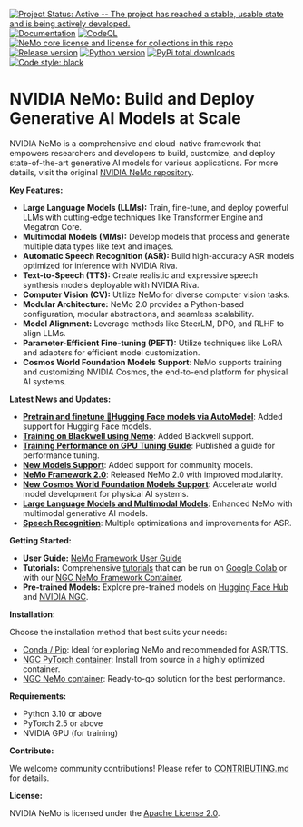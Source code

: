 [![Project Status: Active -- The project has reached a stable, usable state and is being actively developed.](http://www.repostatus.org/badges/latest/active.svg)](http://www.repostatus.org/#active)
[![Documentation](https://readthedocs.com/projects/nvidia-nemo/badge/?version=main)](https://docs.nvidia.com/deeplearning/nemo/user-guide/docs/en/main/)
[![CodeQL](https://github.com/nvidia/nemo/actions/workflows/codeql.yml/badge.svg?branch=main&event=push)](https://github.com/nvidia/nemo/actions/workflows/codeql.yml)
[![NeMo core license and license for collections in this repo](https://img.shields.io/badge/License-Apache%202.0-brightgreen.svg)](https://github.com/NVIDIA/NeMo/blob/master/LICENSE)
[![Release version](https://badge.fury.io/py/nemo-toolkit.svg)](https://badge.fury.io/py/nemo-toolkit)
[![Python version](https://img.shields.io/pypi/pyversions/nemo-toolkit.svg)](https://badge.fury.io/py/nemo-toolkit)
[![PyPi total downloads](https://static.pepy.tech/personalized-badge/nemo-toolkit?period=total&units=international_system&left_color=grey&right_color=brightgreen&left_text=downloads)](https://pepy.tech/project/nemo-toolkit)
[![Code style: black](https://img.shields.io/badge/code%20style-black-000000.svg)](https://github.com/psf/black)

# NVIDIA NeMo: Build and Deploy Generative AI Models at Scale

NVIDIA NeMo is a comprehensive and cloud-native framework that empowers researchers and developers to build, customize, and deploy state-of-the-art generative AI models for various applications.  For more details, visit the original [NVIDIA NeMo repository](https://github.com/NVIDIA/NeMo).

**Key Features:**

*   **Large Language Models (LLMs):** Train, fine-tune, and deploy powerful LLMs with cutting-edge techniques like Transformer Engine and Megatron Core.
*   **Multimodal Models (MMs):**  Develop models that process and generate multiple data types like text and images.
*   **Automatic Speech Recognition (ASR):** Build high-accuracy ASR models optimized for inference with NVIDIA Riva.
*   **Text-to-Speech (TTS):** Create realistic and expressive speech synthesis models deployable with NVIDIA Riva.
*   **Computer Vision (CV):** Utilize NeMo for diverse computer vision tasks.
*   **Modular Architecture:** NeMo 2.0 provides a Python-based configuration, modular abstractions, and seamless scalability.
*   **Model Alignment:**  Leverage methods like SteerLM, DPO, and RLHF to align LLMs.
*   **Parameter-Efficient Fine-tuning (PEFT):**  Utilize techniques like LoRA and adapters for efficient model customization.
*   **Cosmos World Foundation Models Support**: NeMo supports training and customizing NVIDIA Cosmos, the end-to-end platform for physical AI systems.

**Latest News and Updates:**

*   **[Pretrain and finetune :hugs:Hugging Face models via AutoModel](https://developer.nvidia.com/blog/run-hugging-face-models-instantly-with-day-0-support-from-nvidia-nemo-framework)**: Added support for Hugging Face models.
*   **[Training on Blackwell using Nemo](https://docs.nvidia.com/nemo-framework/user-guide/latest/performance/performance_summary.html)**: Added Blackwell support.
*   **[Training Performance on GPU Tuning Guide](https://docs.nvidia.com/nemo-framework/user-guide/latest/performance/performance-guide.html)**: Published a guide for performance tuning.
*   **[New Models Support](https://docs.nvidia.com/nemo-framework/user-guide/latest/vlms/llama4.html)**: Added support for community models.
*   **[NeMo Framework 2.0](https://docs.nvidia.com/nemo-framework/user-guide/latest/nemo-2.0/index.html)**: Released NeMo 2.0 with improved modularity.
*   **[New Cosmos World Foundation Models Support](https://developer.nvidia.com/blog/advancing-physical-ai-with-nvidia-cosmos-world-foundation-model-platform)**: Accelerate world model development for physical AI systems.
*   **[Large Language Models and Multimodal Models](https://developer.nvidia.com/blog/state-of-the-art-multimodal-generative-ai-model-development-with-nvidia-nemo/)**: Enhanced NeMo with multimodal generative AI models.
*   **[Speech Recognition](https://developer.nvidia.com/blog/accelerating-leaderboard-topping-asr-models-10x-with-nvidia-nemo/)**: Multiple optimizations and improvements for ASR.

**Getting Started:**

*   **User Guide:** [NeMo Framework User Guide](https://docs.nvidia.com/deeplearning/nemo/user-guide/docs/en/main/)
*   **Tutorials:** Comprehensive [tutorials](https://docs.nvidia.com/deeplearning/nemo/user-guide/docs/en/stable/starthere/tutorials.html) that can be run on [Google Colab](https://colab.research.google.com) or with our [NGC NeMo Framework Container](https://catalog.ngc.nvidia.com/orgs/nvidia/containers/nemo).
*   **Pre-trained Models:** Explore pre-trained models on [Hugging Face Hub](https://huggingface.co/models?library=nemo&sort=downloads&search=nvidia) and [NVIDIA NGC](https://catalog.ngc.nvidia.com/models?query=nemo&orderBy=weightPopularDESC).

**Installation:**

Choose the installation method that best suits your needs:

*   [Conda / Pip](#conda--pip): Ideal for exploring NeMo and recommended for ASR/TTS.
*   [NGC PyTorch container](#ngc-pytorch-container):  Install from source in a highly optimized container.
*   [NGC NeMo container](#ngc-nemo-container): Ready-to-go solution for the best performance.

**Requirements:**

*   Python 3.10 or above
*   PyTorch 2.5 or above
*   NVIDIA GPU (for training)

**Contribute:**

We welcome community contributions! Please refer to [CONTRIBUTING.md](https://github.com/NVIDIA/NeMo/blob/stable/CONTRIBUTING.md) for details.

**License:**

NVIDIA NeMo is licensed under the [Apache License 2.0](https://github.com/NVIDIA/NeMo?tab=Apache-2.0-1-ov-file).